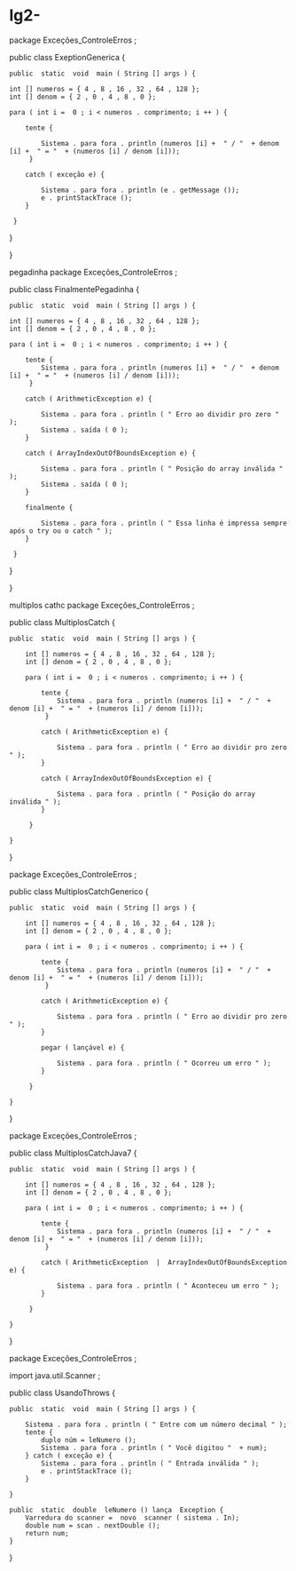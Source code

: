 # lg2-
package  Exceções_ControleErros ;

public  class  ExeptionGenerica {
	
	public  static  void  main ( String [] args ) {
	
	int [] numeros = { 4 , 8 , 16 , 32 , 64 , 128 };
	int [] denom = { 2 , 0 , 4 , 8 , 0 };
	
	para ( int i =  0 ; i < numeros . comprimento; i ++ ) {
		
		tente {
			
			Sistema . para fora . println (numeros [i] +  " / "  + denom [i] +  " = "  + (numeros [i] / denom [i]));
		 }
		
		catch ( exceção e) {
			
			Sistema . para fora . println (e . getMessage ());		
			e . printStackTrace ();
		}
		
	 }
	
  }

}

pegadinha
package  Exceções_ControleErros ;

public  class  FinalmentePegadinha {
	
	public  static  void  main ( String [] args ) {

	int [] numeros = { 4 , 8 , 16 , 32 , 64 , 128 };
	int [] denom = { 2 , 0 , 4 , 8 , 0 };
	
	para ( int i =  0 ; i < numeros . comprimento; i ++ ) {
		
		tente {
			Sistema . para fora . println (numeros [i] +  " / "  + denom [i] +  " = "  + (numeros [i] / denom [i]));
		 }
		
		catch ( ArithmeticException e) {
			
			Sistema . para fora . println ( " Erro ao dividir pro zero " );	
			Sistema . saída ( 0 );
		}
		
        catch ( ArrayIndexOutOfBoundsException e) {
			
			Sistema . para fora . println ( " Posição do array inválida " );
			Sistema . saída ( 0 );
		}
		
		finalmente {
			
			Sistema . para fora . println ( " Essa linha é impressa sempre após o try ou o catch " );
		}
		
	 }
	
   }

}

multiplos  cathc
package  Exceções_ControleErros ;

public  class  MultiplosCatch {

	public  static  void  main ( String [] args ) {
		
		int [] numeros = { 4 , 8 , 16 , 32 , 64 , 128 };
		int [] denom = { 2 , 0 , 4 , 8 , 0 };
		
		para ( int i =  0 ; i < numeros . comprimento; i ++ ) {
			
			tente {
				Sistema . para fora . println (numeros [i] +  " / "  + denom [i] +  " = "  + (numeros [i] / denom [i]));
			 }
			
			catch ( ArithmeticException e) {
				
				Sistema . para fora . println ( " Erro ao dividir pro zero " );		
			}
			
            catch ( ArrayIndexOutOfBoundsException e) {
				
				Sistema . para fora . println ( " Posição do array inválida " );		
			}
			
		 }
		
	}

}

package  Exceções_ControleErros ;

public  class  MultiplosCatchGenerico {
	
    public  static  void  main ( String [] args ) {
 		
		int [] numeros = { 4 , 8 , 16 , 32 , 64 , 128 };
		int [] denom = { 2 , 0 , 4 , 8 , 0 };
		
		para ( int i =  0 ; i < numeros . comprimento; i ++ ) {
			
			tente {
				Sistema . para fora . println (numeros [i] +  " / "  + denom [i] +  " = "  + (numeros [i] / denom [i]));
			 }
			
			catch ( ArithmeticException e) {
				
				Sistema . para fora . println ( " Erro ao dividir pro zero " );		
			}
			
            pegar ( lançável e) {
				
				Sistema . para fora . println ( " Ocorreu um erro " );		
			}
			
		 }
		
	}

}

package  Exceções_ControleErros ;

public  class  MultiplosCatchJava7 {
	
    public  static  void  main ( String [] args ) {
		
		int [] numeros = { 4 , 8 , 16 , 32 , 64 , 128 };
		int [] denom = { 2 , 0 , 4 , 8 , 0 };
		
		para ( int i =  0 ; i < numeros . comprimento; i ++ ) {
			
			tente {
				Sistema . para fora . println (numeros [i] +  " / "  + denom [i] +  " = "  + (numeros [i] / denom [i]));
			 }
			
			catch ( ArithmeticException  |  ArrayIndexOutOfBoundsException e) {
				
				Sistema . para fora . println ( " Aconteceu um erro " );		
			}
			
		 }
		
    }

}

package  Exceções_ControleErros ;

import  java.util.Scanner ;

public  class  UsandoThrows {

	public  static  void  main ( String [] args ) {
		
		Sistema . para fora . println ( " Entre com um número decimal " );
		tente {
			duplo núm = leNumero ();
			Sistema . para fora . println ( " Você digitou "  + num);
		} catch ( exceção e) {
			Sistema . para fora . println ( " Entrada inválida " );
			e . printStackTrace ();
		}

	}

	public  static  double  leNumero () lança  Exception {
		Varredura do scanner =  novo  scanner ( sistema . In);
		double num = scan . nextDouble ();
		return num;
	}
}
